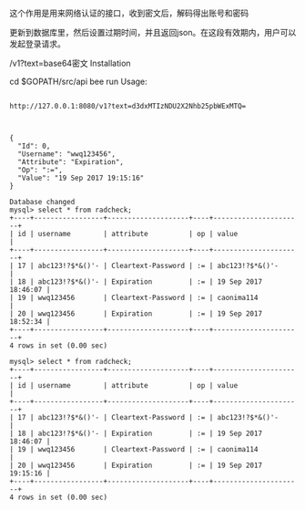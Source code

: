 #
这个作用是用来网络认证的接口，收到密文后，解码得出账号和密码

更新到数据库里，然后设置过期时间，并且返回json。在这段有效期内，用户可以发起登录请求。

/v1?text=base64密文
Installation

cd $GOPATH/src/api
bee run
Usage:
<pre><code>
http://127.0.0.1:8080/v1?text=d3dxMTIzNDU2X2Nhb25pbWExMTQ=



{
  "Id": 0,
  "Username": "wwq123456",
  "Attribute": "Expiration",
  "Op": ":=",
  "Value": "19 Sep 2017 19:15:16"
}

Database changed
mysql> select * from radcheck;
+----+-----------------+--------------------+----+----------------------+
| id | username        | attribute          | op | value                |
+----+-----------------+--------------------+----+----------------------+
| 17 | abc123!?$*&()'- | Cleartext-Password | := | abc123!?$*&()'-      |
| 18 | abc123!?$*&()'- | Expiration         | := | 19 Sep 2017 18:46:07 |
| 19 | wwq123456       | Cleartext-Password | := | caonima114           |
| 20 | wwq123456       | Expiration         | := | 19 Sep 2017 18:52:34 |
+----+-----------------+--------------------+----+----------------------+
4 rows in set (0.00 sec)

mysql> select * from radcheck;
+----+-----------------+--------------------+----+----------------------+
| id | username        | attribute          | op | value                |
+----+-----------------+--------------------+----+----------------------+
| 17 | abc123!?$*&()'- | Cleartext-Password | := | abc123!?$*&()'-      |
| 18 | abc123!?$*&()'- | Expiration         | := | 19 Sep 2017 18:46:07 |
| 19 | wwq123456       | Cleartext-Password | := | caonima114           |
| 20 | wwq123456       | Expiration         | := | 19 Sep 2017 19:15:16 |
+----+-----------------+--------------------+----+----------------------+
4 rows in set (0.00 sec)


</code></pre>

